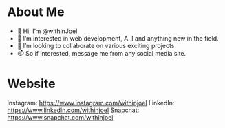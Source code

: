 # About Me
* 👋 Hi, I’m @withinJoel
* 👀 I’m interested in web development, A. I and anything new in the field.
* 💞️ I’m looking to collaborate on various exciting projects.
* 📫 So if interested, message me from any social media site.

# Website
Instagram: https://www.instagram.com/withinjoel
LinkedIn: https://www.linkedin.com/withinjoel
Snapchat: https://www.snapchat.com/withinjoel
